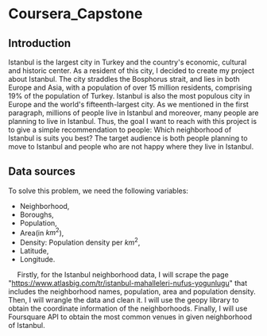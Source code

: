 # Coursera_Capstone
## Introduction
Istanbul is the largest city in Turkey and the country's economic, cultural and historic center. As a resident of this city, I decided to create my project about Istanbul. The city straddles the Bosphorus strait, and lies in both Europe and Asia, with a population of over 15 million residents, comprising 19% of the population of Turkey. Istanbul is also the most populous city in Europe and the world's fifteenth-largest city.
As we mentioned in the first paragraph, millions of people live in Istanbul and moreover, many people are planning to live in Istanbul. Thus, the goal I want to reach with this project is to give a simple recommendation to people: Which neighborhood of Istanbul is suits you best? The target audience is both people planning to move to Istanbul and people who are not happy where they live in Istanbul.

## Data sources
To solve this problem, we need the following variables:
- Neighborhood,
- Boroughs,
- Population,
- Area(in $km^{2}$),
- Density: Population density per $km^{2}$,
- Latitude,
- Longitude.

  Firstly, for the Istanbul neighborhood data, I will scrape the page "https://www.atlasbig.com/tr/istanbul-mahalleleri-nufus-yogunlugu" that includes the neighborhood names, population, area and population density. Then, I will wrangle the data and clean it. I will use the geopy library to obtain the coordinate information of the neighborhoods. Finally, I will use Foursquare API to obtain the most common venues in given neighborhood of Istanbul.
